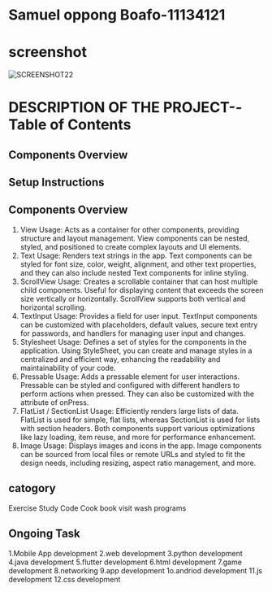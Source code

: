 # Samuel oppong Boafo-11134121
# screenshot
![SCREENSHOT22](https://github.com/PixBlezz/rn-assignment3-11134121/assets/148706507/ae328a48-48b9-4ed1-a8e0-5d682acc42ce)

# DESCRIPTION OF THE PROJECT--Table of Contents

## Components Overview
## Setup Instructions
## Components Overview
1. View
Usage: Acts as a container for other components, providing structure and layout management. View components can be nested, styled, and positioned to create complex layouts and UI elements.
2. Text
Usage: Renders text strings in the app. Text components can be styled for font size, color, weight, alignment, and other text properties, and they can also include nested Text components for inline styling.
3. ScrollView
Usage: Creates a scrollable container that can host multiple child components. Useful for displaying content that exceeds the screen size vertically or horizontally. ScrollView supports both vertical and horizontal scrolling.
4. TextInput
Usage: Provides a field for user input. TextInput components can be customized with placeholders, default values, secure text entry for passwords, and handlers for managing user input and changes.
5. Stylesheet
Usage: Defines a set of styles for the components in the application. Using StyleSheet, you can create and manage styles in a centralized and efficient way, enhancing the readability and maintainability of your code.
6. Pressable
Usage: Adds a pressable element for user interactions. Pressable can be styled and configured with different handlers to perform actions when pressed. They can also be customized with the attribute of onPress.
7. FlatList / SectionList
Usage: Efficiently renders large lists of data. FlatList is used for simple, flat lists, whereas SectionList is used for lists with section headers. Both components support various optimizations like lazy loading, item reuse, and more for performance enhancement.
8. Image
Usage: Displays images and icons in the app. Image components can be sourced from local files or remote URLs and styled to fit the design needs, including resizing, aspect ratio management, and more.
## catogory
Exercise
Study
Code
Cook
book
visit
wash
programs

## Ongoing Task
1.Mobile App development
2.web development
3.python development
4.java development
5.flutter development
6.html development
7.game development
8.networking
9.app development 
1o.andriod development
11.js development 
12.css development



